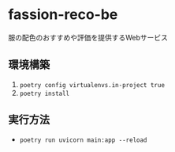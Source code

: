 # fassion-reco-be
服の配色のおすすめや評価を提供するWebサービス

## 環境構築
1. `poetry config virtualenvs.in-project true`
2. `poetry install`

## 実行方法
+ `poetry run uvicorn main:app --reload`
